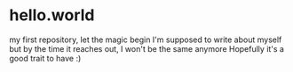 # hello.world
my first repository, let the magic begin
I'm supposed to write about myself
but by the time it reaches out, I won't be the same anymore
Hopefully it's a good trait to have :)
